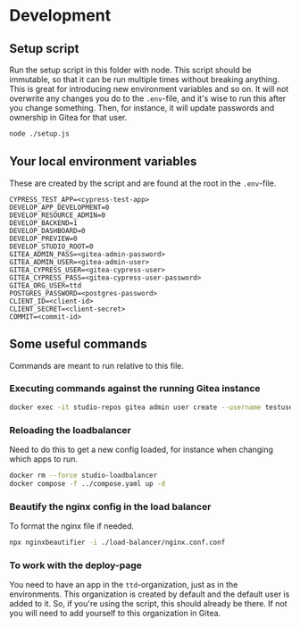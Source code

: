 # Development

## Setup script

Run the setup script in this folder with node. This script should be immutable, so that it can be run multiple times
without breaking anything. This is great for introducing new environment variables and so on. It will not overwrite
any changes you do to the `.env`-file, and it's wise to run this after you change something.
Then, for instance, it will update passwords and ownership in Gitea for that user.

```bash
node ./setup.js
```

## Your local environment variables

These are created by the script and are found at the root in the `.env`-file.

```dotenv
CYPRESS_TEST_APP=<cypress-test-app>
DEVELOP_APP_DEVELOPMENT=0
DEVELOP_RESOURCE_ADMIN=0
DEVELOP_BACKEND=1
DEVELOP_DASHBOARD=0
DEVELOP_PREVIEW=0
DEVELOP_STUDIO_ROOT=0
GITEA_ADMIN_PASS=<gitea-admin-password>
GITEA_ADMIN_USER=<gitea-admin-user>
GITEA_CYPRESS_USER=<gitea-cypress-user>
GITEA_CYPRESS_PASS=<gitea-cypress-user-password>
GITEA_ORG_USER=ttd
POSTGRES_PASSWORD=<postgres-password>
CLIENT_ID=<client-id>
CLIENT_SECRET=<client-secret>
COMMIT=<commit-id>
```

## Some useful commands

Commands are meant to run relative to this file.

### Executing commands against the running Gitea instance

```bash
docker exec -it studio-repos gitea admin user create --username testuser --password yoursecurepasshere --email testuser@digdir.no --admin
```

### Reloading the loadbalancer

Need to do this to get a new config loaded, for instance when changing which apps to run.

```bash
docker rm --force studio-loadbalancer
docker compose -f ../compose.yaml up -d
```

### Beautify the nginx config in the load balancer

To format the nginx file if needed.

```bash
npx nginxbeautifier -i ./load-balancer/nginx.conf.conf
```

### To work with the deploy-page

You need to have an app in the `ttd`-organization, just as in the environments. This
organization is created by default and the default user is added to it. So, if you're
using the script, this should already be there.
If not you will need to add yourself to this organization in Gitea.
